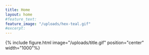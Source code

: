 ```yaml
---
title: Home
layout: home
#feature_text:
feature_image: "/uploads/hex-teal.gif"
#excerpt:
---
```


{% include figure.html image="/uploads/title.gif" position="center" width="1000"%}